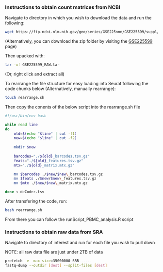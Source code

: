 ### Instructions to obtain count matrices from NCBI
Navigate to directory in which you wish to download the data and run the following:
```sh
wget https://ftp.ncbi.nlm.nih.gov/geo/series/GSE225nnn/GSE225599/suppl/GSE225599_RAW.tar
```
(Alternatively, you can download the zip folder by visiting the [GSE225599](https://www.ncbi.nlm.nih.gov/geo/query/acc.cgi?acc=GSE225599) page)


Then upacked with:
```sh
tar -xf GSE225599_RAW.tar
```
(Or, right click and extract all)


To rearrange the file structure for easy loading into Seurat following the code chunks below (Alternatively, manually rearrange):

```sh
touch rearrange.sh
```

Then copy the conents of the below script into the rearrange.sh file
```sh
#!/usr/bin/env bash

while read line
do
    old=$(echo "$line" | cut -f1)
    new=$(echo "$line" | cut -f2)
    
    mkdir $new
    
    barcodes="./${old}_barcodes.tsv.gz"
    feats="./${old}_features.tsv.gz"
    mtx="./${old}_matrix.mtx.gz"

    mv $barcodes ./$new/$new\_barcodes.tsv.gz
    mv $feats ./$new/$new\_features.tsv.gz
    mv $mtx ./$new/$new\_matrix.mtx.gz

done < deCoder.tsv
```

After transfering the code, run:
```sh
bash rearrange.sh
```

From there you can follow the runScript_PBMC_analysis.R script


### Instructions to obtain raw data from SRA
Navigate to directory of interest and run for each file you wish to pull down

NOTE: all raw data file are just under 2TB of data
```sh
prefetch -v -max-size=35000000 SRR------
fastq-dump --outdir [dest] --split-files [dest]
```
